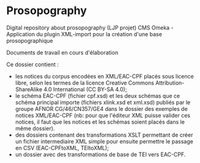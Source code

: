 # Prosopography
Digital repository about prosopography (LJP projet)
CMS Omeka - Application du plugin XML-import pour la création d'une base prosopographique

Documents de travail en cours d'élaboration

Ce dossier contient : 
- les notices du corpus encodées en XML/EAC-CPF placés sous licence libre, selon les termes de la licence Creative Commons Attribution-ShareAlike 4.0 International (CC BY-SA 4.0);
- le schéma EAC-CPF (fichier cpf.xsd) et les deux schémas que ce schéma principal importe (fichiers xlink.xsd et xml.xsd) publiés par le groupe AFNOR CG/46/CN357/GE4 dans le dossier des exemples de notices XML/EAC-CPF (nb: pour que l'éditeur XML puisse valider ces notices, il faut que les notices et les schémas soient placés dans le même dossier).
- des dossiers contenant des transformations XSLT permettant de créer un fichier intermediaire XML simple pour ensuite permettre le passage en CSV (EAC-CPFtoXML, TEItoXML);
- un dossier avec des transformations de base de TEI vers EAC-CPF.

